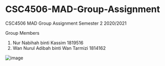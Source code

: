 # CSC4506-MAD-Group-Assignment
CSC4506 MAD Group Assignment Semester 2 2020/2021

Group Members

1. Nur Nabihah binti Kassim           1819516
2. Wan Nurul Adibah binti Wan Tarmizi 1814162

![image](https://user-images.githubusercontent.com/55779668/123838883-0e3d5680-d93f-11eb-9b05-6910034e96c6.png)
